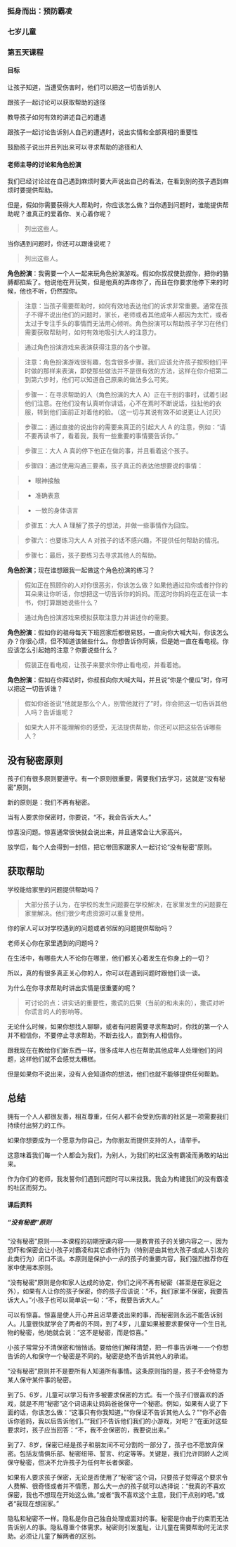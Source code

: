 ### 挺身而出：预防霸凌

### 七岁儿童

### 第五天课程

#### 目标

让孩子知道，当遭受伤害时，他们可以把这一切告诉别人

跟孩子一起讨论可以获取帮助的途径

教导孩子如何有效的讲述自己的遭遇

跟孩子一起讨论告诉别人自己的遭遇时，说出实情和全部真相的重要性

鼓励孩子说出并且列出来可以寻求帮助的途径和人

#### 老师主导的讨论和角色扮演

我们已经讨论过在自己遇到麻烦时要大声说出自己的看法，在看到别的孩子遇到麻烦时要提供帮助。

但是，假如你需要获得大人帮助时，你应该怎么做？当你遇到问题时，谁能提供帮助呢？谁真正的爱着你、关心着你呢？

> 列出这些人。

当你遇到问题时，你还可以跟谁说呢？

> 列出这些人。

**角色扮演**：我需要一个人一起来玩角色扮演游戏。假如你叔叔使劲捏你，把你的胳膊都掐紫了。他说他在开玩笑，但是他真的弄疼你了，而且在你要求他停下来的时候，他也不听，仍然捏你。

> 注意：当孩子需要帮助时，如何有效地表达他们的诉求非常重要。通常在孩子不得不说出他们的问题时，家长，老师或者其他成年人都因为太忙，或者太过于专注手头的事情而无法用心倾听。角色扮演可以帮助孩子学习在他们需要获取帮助时，如何有效地吸引大人的注意力。

> 通过角色扮演游戏来表演获得注意的各个步骤。

> 注意：角色扮演游戏很有趣，包含很多步骤。我们应该允许孩子按照他们平时做的那样来表演，即使那些做法并不是很有效的方法，这样在你介绍第二到第六步时，他们可以知道自己原来的做法多么可笑。

> 步骤一：在寻求帮助的人（角色扮演的大人 A）正在干别的事时，试着引起他们注意。在他们没有认真听你讲话，心不在焉时不断说话，拉扯他的衣服，转到他们面前正对着他的脸。（这一切与其说有效不如说更让人讨厌）



> 步骤二：通过直接的说出你的需要来真正的引起大人 A 的注意，例如：“请不要再读书了，看着我，我有一些重要的事情要告诉你。”



> 步骤三：大人 A 真的停下他正在做的事，并且看着这个孩子。



> 步骤四：通过使用沟通三要素，孩子真正的表达他想要说的事情：



>* 眼神接触



>* 准确表意



>* 一致的身体语言



> 步骤五：大人 A 理解了孩子的想法，并做一些事情作为回应。



> 步骤六：也要练习大人 A 对孩子的话不感兴趣，不提供任何帮助的情况。



> 步骤七：最后，孩子要练习去寻求其他人的帮助。



**角色扮演**；现在谁想跟我一起做这个角色扮演的练习？



> 假如正在照顾你的人对你很恶劣，你该怎么做？如果他通过掐你或者拧你的耳朵来让你听话，你想把这一切告诉你的妈妈。而这时你妈妈在正在读一本书，你打算跟她说些什么？



> 通过角色扮演游戏来模拟获取注意力并讲述你的需要。



**角色扮演**：假如你的祖母每天下班回家后都很易怒，一直向你大喊大叫，你该怎么办？你很心烦，但不知道该做些什么。你想告诉你阿姨，但是她一直在看电视。你应该怎么引起她的注意？你要说些什么？



> 假装正在看电视，让孩子来要求你停止看电视，并看着她。



**角色扮演**：假如在你拜访时，你叔叔向你大喊大叫，并且说“你是个傻瓜”时，你可以把这一切告诉谁？



> 假如你爸爸说“他就是那么个人，别管他就行了”时，你会把这一切告诉其他人吗？告诉谁呢？



> 如果大人并不能理解你的感受，无法提供帮助，你还可以把这些告诉哪些人？



## 没有秘密原则



孩子们有很多原则要遵守。有一个原则很重要，需要我们去学习，这就是“没有秘密”原则。



新的原则是：我们不再有秘密。



当有人要求你保密时，你要说，“不，我会告诉大人。”



惊喜没问题。惊喜通常很快就会说出来，并且通常会让大家高兴。



放学后，每个人会得到一封信，把它带回家跟家人一起讨论“没有秘密”原则。



## 获取帮助



学校能给家里的问题提供帮助吗？



> 大部分孩子认为，在学校的发生问题要在学校解决，在家里发生的问题要在家里解决。他们很少考虑资源可以重复使用。



你的家人可以对学校遇到的问题或者邻居的问题提供帮助吗？



老师关心你在家里遇到的问题吗？



在生活中，有哪些大人不论你在哪里，他们都关心着发生在你身上的一切？



所以，真的有很多真正关心你的人，你可以在遇到问题时跟他们谈一谈。



为什么在你寻求帮助时讲出实情是很重要的呢？



> 可讨论的点：讲实话的重要性，撒谎的后果（当前的和未来的），撒谎对听你谎言的人的影响等。



无论什么时候，如果你想找人聊聊，或者有问题需要寻求帮助时，你找的第一个人并不相信你，不要停止寻求帮助，不断去找人，直到有人相信你。



跟我现在在教给你们新东西一样，很多成年人也在帮助其他成年人处理他们的问题，这样他们就不会感觉太糟糕。



但是如果你不说出来，没有人会知道你的想法，他们也就不能够提供任何帮助。



## 总结



拥有一个人人都很友善，相互尊重，任何人都不会受到伤害的社区是一项需要我们持续付出努力的工作。



如果你想要成为一个愿意为你自己，为你朋友而提供支持的人，请举手。



这意味着我们每一个人都会为我们，为别人，为我们的社区没有霸凌而勇敢的站出来。



作为你们的老师，我发誓你们遇到问题时可以来找我。我会为构建我们的没有霸凌的社区而努力。



#### 课后资料



##### “没有秘密”原则



“没有秘密”原则——本课程的初期授课内容——是教育孩子的关键内容之一，因为恐吓和保密会让小孩子对霸凌和其它虐待行为（特别是由其他大孩子或成人引发的此类行为）闭口不谈。本原则是保护小一点的孩子的重要内容，我们强烈推荐你在家中使用本原则。



“没有秘密”原则是你和家人达成的协定，你们之间不再有秘密（甚至是在家庭之外），如果有人让你的孩子保密，你的孩子应该说：“不，我们家里不保密，我要告诉大人。”小孩子也可以简单说一句：“不，我要告诉大人。”



可以有惊喜。惊喜是使人开心并且迟早要说出来的事，而秘密则永远不能告诉别人。儿童很快就学会了两者的不同，到了4岁，儿童如果被要求要保守一个生日礼物的秘密，他/她就会说：“这不是秘密，而是惊喜。”



小孩子常常分不清保密和悄悄话。要给他们解释清楚，把一件事告诉唯一一个你想告诉的人和保守一个秘密是不同的。秘密是绝不告诉其他人的承诺。



“没有秘密”原则并不是要所有人知道所有事情。这条原则指的是，孩子不会特意为某人保守某件事的秘密。



到了5、6岁，儿童可以学习有许多被要求保密的方式。有一个孩子们很喜欢的游戏，就是不用“秘密”这个词语来让妈妈爸爸保守一个秘密。例如，如果有人说了下面的话，你该怎么做：“这事只有你我知道。”“你保证不告诉其他人么？”“你不必告诉你爸妈，我以后告诉他们。”“我们不告诉他们我们的小游戏，对吧？”在面对这些要求时，孩子应当回答：“不，我不会保密的，我要说出来。”



到了7、8岁，保密已经是孩子和朋友间不可分割的一部分了，孩子也不愿放弃保密。包括友情俱乐部、秘密纽带、誓言、约定等等。关键是，我们允许同龄人之间保守秘密，但决不允许孩子为任何年长者保密。



如果有人要求孩子保密，无论是否使用了“秘密”这个词，只要孩子觉得这个要求令人费解、很奇怪或者并不情愿，那么大一点的孩子就可以选择说：“我真的不喜欢保密，我也不想现在开始这么做。”或者“我不喜欢这个主意，我们干点别的吧。”或者“我现在想回家。”



隐私和秘密不一样。隐私是你自己独自处理或面对的事。秘密是你由于约束而无法告诉别人的事。隐私尊重个体需求。秘密则引发羞耻，让儿童在需要帮助时无法求助。必须让儿童了解两者的区别。




